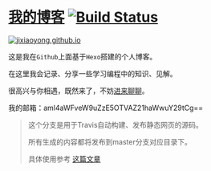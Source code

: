 

# [我的博客](https://jixiaoyong.github.io)  [![Build Status](https://www.travis-ci.org/jixiaoyong/jixiaoyong.github.io.svg?branch=hexo_blog)](https://www.travis-ci.org/jixiaoyong/jixiaoyong.github.io)

[![jixiaoyong.github.io](https://github.com/jixiaoyong/jixiaoyong.github.io/blob/master/images/blog/2018-03/bloglogo.png?raw=true)](https://jixiaoyong.github.io/blog/)



这是我在`Github`上面基于`Hexo`搭建的个人博客。

在这里我会记录、分享一些学习编程中的知识、见解。


很高兴与你相遇，既然来了，不妨[进来聊聊](https://jixiaoyong.github.io)。

我的邮箱：aml4aWFveW9uZzE5OTVAZ21haWwuY29tCg==



> 这个分支是用于Travis自动构建、发布静态网页的源码。
>
> 所有生成的内容都将发布到master分支对应目录下。
>
> 具体使用参考 [这篇文章](https://jixiaoyong.github.io/blog/posts/b00ac86a/)

